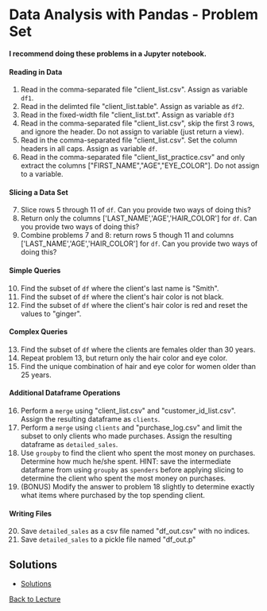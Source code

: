 # Data Analysis with Pandas - Problem Set

**I recommend doing these problems in a Jupyter notebook.**


#### Reading in Data

1. Read in the comma-separated file "client_list.csv". Assign as variable `df1`.
2. Read in the delimted file "client_list.table". Assign as variable as `df2`.
3. Read in the fixed-width file "client_list.txt". Assign as variable `df3`
4. Read in the comma-separated file "client_list.csv", skip the first 3 rows, and ignore the header. Do not assign to variable (just return a view).
5. Read in the comma-separated file "client_list.csv". Set the column headers in all caps. Assign as variable `df`.
6. Read in the comma-separated file "client_list_practice.csv" and only extract the columns ["FIRST_NAME","AGE","EYE_COLOR"]. Do not assign to a variable.


#### Slicing a Data Set

7. Slice rows 5 through 11 of `df`. Can you provide two ways of doing this?
8. Return only the columns ['LAST_NAME','AGE','HAIR_COLOR'] for `df`. Can you provide two ways of doing this?
9. Combine problems 7 and 8: return rows 5 though 11 and columns  ['LAST_NAME','AGE','HAIR_COLOR'] for `df`. Can you provide two ways of doing this?


#### Simple Queries

10. Find the subset of `df` where the client's last name is "Smith".
11. Find the subset of `df` where the client's hair color is not black.
12. Find the subset of `df` where the client's hair color is red and reset the values to "ginger".


#### Complex Queries

13. Find the subset of `df` where the clients are females older than 30 years.
14. Repeat problem 13, but return only the hair color and eye color.
15. Find the unique combination of hair and eye color for women older than 25 years.


#### Additional Dataframe Operations

16. Perform a `merge` using "client_list.csv" and "customer_id_list.csv". Assign the resulting dataframe as `clients`.
17. Perform a `merge` using `clients` and "purchase_log.csv" and limit the subset to only clients who made purchases. Assign the resulting dataframe as `detailed_sales`.
18. Use `groupby` to find the client who spent the most money on purchases. Determine how much he/she spent. HINT: save the intermediate dataframe from using `groupby` as `spenders` before applying slicing to determine the client who spent the most money on purchases.
19. (BONUS) Modify the answer to problem 18 slightly to determine exactly what items where purchased by the top spending client.

#### Writing Files

20. Save `detailed_sales` as a csv file named "df_out.csv" with no indices.
21. Save `detailed_sales` to a pickle file named "df_out.p"

## Solutions

 * [Solutions](problem_set_1_solutions.md)

[Back to Lecture](lecture_13.md)
